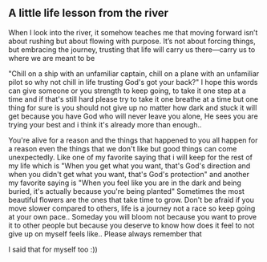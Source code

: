 ## A little life lesson from the river

When I look into the river, it somehow teaches me that moving forward isn’t about rushing but about flowing with purpose. It’s not about forcing things, but embracing the journey, trusting that life will carry us there—carry us to where we are meant to be

"Chill on a ship with an unfamiliar captain, chill on a plane with an unfamiliar pilot so why not chill in life trusting God's got your back?" I hope this words can give someone or you strength to keep going, to take it one step at a time and if that's still hard please try to take it one breathe at a time but one thing for sure is you should not give up no matter how dark and stuck it will get because you have God who will never leave you alone, He sees you are trying your best and i think it's already more than enough..  

You're alive for a reason and the things that happened to you all happen for a reason even the things that we don't like but good things can come unexpectedly. Like one of my favorite saying that i will keep for the rest of my life which is "When you get what you want, that's God's direction and when you didn't get what you want, that's God's protection" and another my favorite saying is "When you feel like you are in the dark and being buried, it's actually because you're being planted" Sometimes the most beautiful flowers are the ones that take time to grow. Don't be afraid if you move slower compared to others, life is a journey not a race so keep going at your own pace.. Someday you will bloom not because you want to prove it to other people but because you deserve to know how does it feel to not give up on myself feels like.. Please always remember that 

I said that for myself too :))